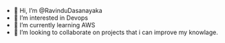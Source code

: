 - 👋 Hi, I’m @RavinduDasanayaka
- 👀 I’m interested in Devops
- 🌱 I’m currently learning AWS
- 💞️ I’m looking to collaborate on projects that i can improve my knowlage.

<!---
RavinduDasanayaka/RavinduDasanayaka is a ✨ special ✨ repository because its `README.md` (this file) appears on your GitHub profile.
You can click the Preview link to take a look at your changes.
--->
